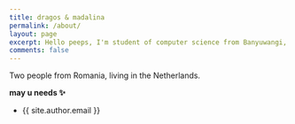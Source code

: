 ```yaml
---
title: dragos & madalina
permalink: /about/
layout: page
excerpt: Hello peeps, I'm student of computer science from Banyuwangi, living in Jogjakarta. This blog for documentation about my programming journey, running on jekyll, hosting on netlify and using my own simple theme.
comments: false
---
```


Two people from Romania, living in the Netherlands. 

**may u needs ✨**

- {{ site.author.email }}
